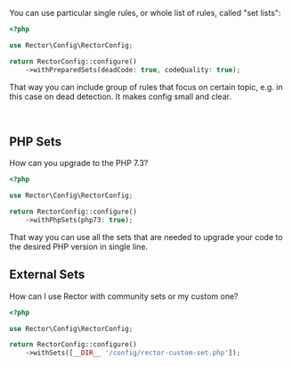 You can use particular single rules, or whole list of rules, called "set lists":

```php
<?php

use Rector\Config\RectorConfig;

return RectorConfig::configure()
    ->withPreparedSets(deadCode: true, codeQuality: true);
```

That way you can include group of rules that focus on certain topic, e.g. in this case on dead detection. It makes config small and clear.

<br>

## PHP Sets

How can you upgrade to the PHP 7.3?

```php
<?php

use Rector\Config\RectorConfig;

return RectorConfig::configure()
    ->withPhpSets(php73: true);
```

That way you can use all the sets that are needed to upgrade your code to the desired PHP version in single line.


## External Sets

How can I use Rector with community sets or my custom one?

```php
<?php

use Rector\Config\RectorConfig;

return RectorConfig::configure()
    ->withSets([__DIR__ '/config/rector-custom-set.php']);
```
